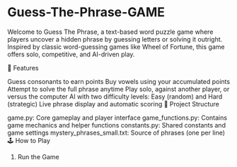 # Guess-The-Phrase-GAME
Welcome to Guess The Phrase, a text-based word puzzle game where players uncover a hidden phrase by guessing letters or solving it outright. Inspired by classic word-guessing games like Wheel of Fortune, this game offers solo, competitive, and AI-driven play.

📜 Features

Guess consonants to earn points
Buy vowels using your accumulated points
Attempt to solve the full phrase anytime
Play solo, against another player, or versus the computer
AI with two difficulty levels: Easy (random) and Hard (strategic)
Live phrase display and automatic scoring
📁 Project Structure

game.py: Core gameplay and player interface
game_functions.py: Contains game mechanics and helper functions
constants.py: Shared constants and game settings
mystery_phrases_small.txt: Source of phrases (one per line)
🕹️ How to Play

1. Run the Game
